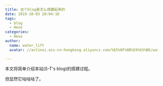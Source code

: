 ```yaml
---
title: 这个blog是怎么搭建起来的
date: 2019-10-03 20:04:10
tags:
  - blog
  - Hexo
categories:
  - Hexo
author:
  name: water_lift
  avatar: //actinoi.oss-cn-hongkong.aliyuncs.com/%E5%8F%8B%E9%93%BE/water_lift.JPG

---
```


本文将简单介绍本站(S-T's blog)的搭建过程。

<!--more-->

但显然它咕咕咕了。
